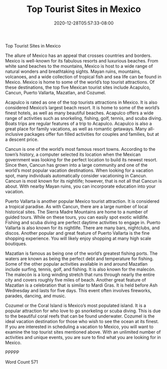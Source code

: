 ﻿---
title: "Top Tourist Sites in Mexico"
date: 2020-12-28T05:57:33-08:00
description: "Mexico Vacations Tips for Web Success"
featured_image: "/images/Mexico Vacations.jpg"
tags: ["Mexico Vacations"]
---

Top Tourist Sites in Mexico

The allure of Mexico has an appeal that crosses countries and borders.  Mexico is well-known for its fabulous resorts and luxurious beaches.  From white sand beaches to the mountains, Mexico is host to a wide range of natural wonders and breathtaking sights.  Mayan ruins, mountains, volcanoes, and a wide collection of tropical fish and sea life can be found in Mexico.  Mexico is home to some of the world’s top tourist attractions.  Of these destinations, the top five Mexican tourist sites include Acapulco, Cancun, Puerto Vallarta, Mazatlan, and Cozumel.

Acapulco is rated as one of the top tourists attractions in Mexico.  It is also considered Mexico’s largest beach resort.  It is home to some of the world’s finest hotels, as well as many beautiful beaches.  Acapulco offers a wide range of activities such as snorkeling, fishing, golf, tennis, and scuba diving.   Boats trips are regular features of a trip to Acapulco.  Acapulco is also a great place for family vacations, as well as romantic getaways.  Many all-inclusive packages offer fun filled activities for couples and families, but at a descent price.  

Cancun is one of the world’s most famous resort towns.  According to the town’s history, a computer selected its location when the Mexican government was looking for the perfect location to build its newest resort.  Since then, Cancun has grown into a large community and one of the world’s most popular vacation destinations.  When looking for a vacation spot, many individuals automatically consider vacationing in Cancun.  Cancun is most known for its nightlife; however, that is not all that Cancun is about.  With nearby Mayan ruins, you can incorporate education into your vacation.   

Puerto Vallarta is another popular Mexico tourist attraction.  It is considered a tropical paradise. As with Cancun, there are a large number of local historical sites.  The Sierra Madre Mountains are home to a number of guided tours.   While on these tours, you can easily spot exotic wildlife.  Fishing and scuba diving are perfect daytime activities to engage in.  Puerto Vallarta is also known for its nightlife. There are many bars, nightclubs, and discos.  Another popular and great feature of Puerto Vallarta is the fine shopping experience.  You will likely enjoy shopping at many high scale boutiques.   

Mazatlan is famous as being one of the world’s greatest fishing ports.  The waters are known as being the perfect debt and temperature for fishing.   Some of the other popular activities available in and around Mazatlan include surfing, tennis, golf, and fishing.  It is also known for the malecón.  The malecón is a long winding stretch that runs through nearly the entire city and covers roughly five miles of beach.  Another great feature of Mazatlan is a celebration that is similar to Mardi Gras.  It is held before Ash Wednesday and lasts for five days.  This event often involves fireworks, parades, dancing, and music.   

Cozumel or the Coral Island is Mexico’s most populated island.  It is a popular attraction for who love to go snorkeling or scuba diving. This is due to the beautiful coral reefs that can be found underwater.  Cozumel is the ideal vacation destination for those who wish to see the ocean at its finest.  
If you are interested in scheduling a vacation to Mexico, you will want to examine the top tourist sites mentioned above.  With an unlimited number of activities and unique events, you are sure to find what you are looking for in Mexico.

PPPPP

Word Count 571

